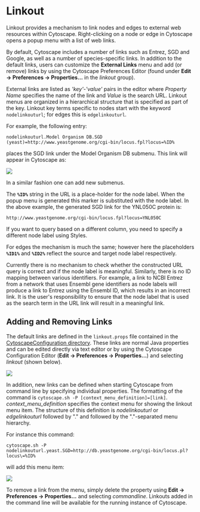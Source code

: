 <a id="linkout"> </a>
# Linkout

Linkout provides a mechanism to link nodes and edges to external web
resources within Cytoscape. Right-clicking on a node or edge in
Cytoscape opens a popup menu with a list of web links.

By default, Cytoscape includes a number of links such as
Entrez, SGD and Google, as well as a number of species-specific
links. In addition to the default links, users can customize the
**External Links** menu and add (or remove) links by using the Cytoscape
Preferences Editor (found under **Edit → Preferences → Properties...** 
in the *linkout* group).

External links are listed as *'key'-'value'* pairs in the
editor where *Property Name* specifies the name of the link and
*Value* is the search URL. Linkout menus are organized in a
hierarchical structure that is specified as part of the key. Linkout key terms
specific to nodes start with the keyword `nodelinkouturl`; for edges
this is `edgelinkouturl`.

For example, the following entry:

    nodelinkouturl.Model Organism DB.SGD (yeast)=http://www.yeastgenome.org/cgi-bin/locus.fpl?locus=%ID%

places the SGD link under the Model Organism DB submenu. This link will
appear in Cytoscape as:

![](_static/images/Linkout/Figure1_linkout_Cy3.png)

In a similar fashion one can add new submenus.

The **`%ID%`** string in the URL is a place-holder for the node label.
When the popup menu is generated this marker is substituted with the
node label. In the above example, the generated SGD link for the YNL050C
protein is:

    http://www.yeastgenome.org/cgi-bin/locus.fpl?locus=YNL050C

If you want to query based on a different column, you need to specify a
different node label using Styles.

For edges the mechanism is much the same; however here the placeholders
**`%ID1%`** and **`%ID2%`** reflect the source and target node label
respectively.

Currently there is no mechanism to check whether the constructed URL
query is correct and if the node label is meaningful. Similarly, there
is no ID mapping between various identifiers. For example, a link to
NCBI Entrez from a network that uses Ensembl gene identifiers as node
labels will produce a link to Entrez using the Ensembl ID, which results
in an incorrect link. It is the user's responsibility to ensure that the
node label that is used as the search term in the URL link will result
in a meaningful link.

<a id="adding_and_removing_links"> </a>
## Adding and Removing Links

The default links are defined in the `linkout.props` file contained in the 
[CytoscapeConfiguration directory](Launching_Cytoscape.html?highlight=cytoscapeconfiguration#downloading-and-installing). These links are normal Java properties and can
be edited directly via text editor or by using the Cytoscape Configuration Editor (**Edit → Preferences → Properties...**) and
selecting *linkout* (shown below). 

![](_static/images/Linkout/Figure2_linkout26.png)

In addition, new links can be defined when starting Cytoscape from
command line by specifying individual properties. The formatting of the
command is ` cytoscape.sh -P [context_menu_definition]=[link] `.
*context\_menu\_definition* specifies the context menu for showing the
linkout menu item. The structure of this definition is *nodelinkouturl* or *edgelinkouturl* followed by
"." and followed by the "."-separated menu hierarchy.

For instance this command:

    cytoscape.sh -P nodelinkouturl.yeast.SGD=http://db.yeastgenome.org/cgi-bin/locus.pl?locus\=%ID%

will add this menu item:

![](_static/images/Linkout/Figure3_linkout26.png)

To remove a link from the menu, simply delete the property using **Edit
→ Preferences → Properties...** and selecting *commandline*. Linkouts
added in the command line will be available for the running instance of
Cytoscape.
